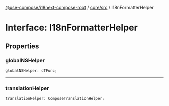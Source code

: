 [@use-compose/i18next-compose-root](../../../index.md) / [core/src](../index.md) / I18nFormatterHelper

# Interface: I18nFormatterHelper

## Properties

### globalNSHelper

```ts
globalNSHelper: cTFunc;
```

---

### translationHelper

```ts
translationHelper: ComposeTranslationHelper;
```
